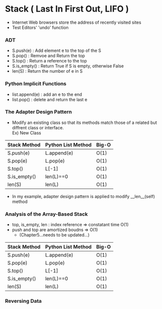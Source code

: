 # Stack ( Last In First Out, LIFO )
- Internet Web browsers store the address of recently visited sites
- Test Editors' 'undo' function 
  
### ADT
- S.push(e) : Add element e to the top of the S
- S.pop() : Remvoe and Return the top 
- S.top() : Return a reference to the top 
- S.is_empty() : Return True if S is empty, otherwise False
- len(S) : Return the number of e in S
  
### Python Implicit Functions 
- list.append(e) : add an e to the end 
- list.pop() : delete and return the last e 
  
### The Adapter Design Pattern
- Modify an existing class so that its methods match those of a related but diffrent class or interface.  
Ex) New Class

Stack Method|Python List Method|Big-O|
----------|----------|-----------| 
S.push(e) |L.append(e)|O(1)|
S.pop(e) |L.pop(e)|O(1)|
S.top() |L\[-1\] |O(1)|
S.is_empty() |len(L)==0|O(1)|
len(S)|len(L)|O(1)|

- In my example, adapter design pattern is applied to modify \_\_len\_\_(self) method

### Analysis of the Array-Based Stack 
- top, is_empty, len : index reference => constatant time O(1)
- push and top are amortized boudns => O(1) 
    - (Chapter5...needs to be updated...)
    
Stack Method|Python List Method|Big-O|
----------|----------|-----------| 
S.push(e) |L.append(e)|O(1)|
S.pop(e) |L.pop(e)|O(1)|
S.top() |L\[-1\] |O(1)|
S.is_empty() |len(L)==0|O(1)|
len(S)|len(L)|O(1)|
  
### Reversing Data  






 

